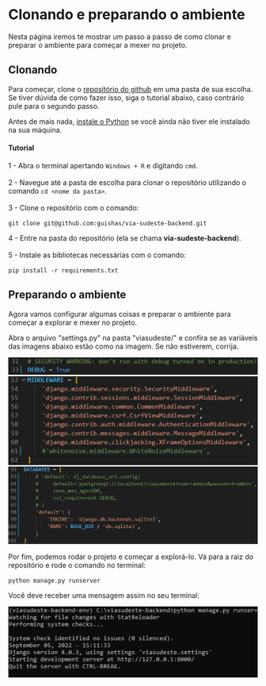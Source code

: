 # Clonando e preparando o ambiente

Nesta página iremos te mostrar um passo a passo de como clonar e preparar o ambiente para começar a mexer no projeto.

## **Clonando**

Para começar, clone o [repositório do github](https://github.com/guishas/via-sudeste-backend) em uma pasta de sua escolha. Se tiver dúvida de como fazer isso, siga o tutorial abaixo, caso contrário pule para o segundo passo.

Antes de mais nada, [instale o Python](https://python.org.br/instalacao-windows/) se você ainda não tiver ele instalado na sua máquina.

#### Tutorial

1 - Abra o terminal apertando ```Windows + R``` e digitando ```cmd```.
<br>
<br>
2 - Navegue até a pasta de escolha para clonar o repositório utilizando o comando ```cd <nome da pasta>```.
<br>
<br>
3 - Clone o repositório com o comando:
```
git clone git@github.com:guishas/via-sudeste-backend.git
```

4 - Entre na pasta do repositório (ela se chama **via-sudeste-backend**).
<br>
<br>
5 - Instale as bibliotecas necessárias com o comando:
```
pip install -r requirements.txt
```

## **Preparando o ambiente**

Agora vamos configurar algumas coisas e preparar o ambiente para começar a explorar e mexer no projeto.

Abra o arquivo "settings.py" na pasta "viasudeste/" e confira se as variáveis das imagens abaixo estão como na imagem. Se não estiverem, corrija.

![DEBUG](imgs/debug-docs.png)
![MIDDLEWARE](imgs/middleware-docs.png)
![DATABASES](imgs/database-docs.png)

Por fim, podemos rodar o projeto e começar a explorá-lo. Vá para a raiz do repositório e rode o comando no terminal:
```
python manage.py runserver
```

Você deve receber uma mensagem assim no seu terminal:

![TERMINAL](imgs/terminal-runserver.png)